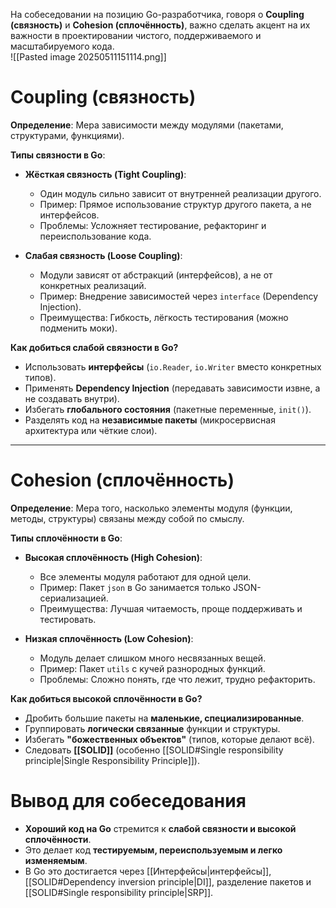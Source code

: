 На собеседовании на позицию Go-разработчика, говоря о **Coupling (связность)** и **Cohesion (сплочённость)**, важно сделать акцент на их важности в проектировании чистого, поддерживаемого и масштабируемого кода.  
![[Pasted image 20250511151114.png]]
# Coupling (связность)  
**Определение**: Мера зависимости между модулями (пакетами, структурами, функциями).  

**Типы связности в Go**:  
- **Жёсткая связность (Tight Coupling)**:  
  - Один модуль сильно зависит от внутренней реализации другого.  
  - Пример: Прямое использование структур другого пакета, а не интерфейсов.  
  - Проблемы: Усложняет тестирование, рефакторинг и переиспользование кода.  

- **Слабая связность (Loose Coupling)**:  
  - Модули зависят от абстракций (интерфейсов), а не от конкретных реализаций.  
  - Пример: Внедрение зависимостей через `interface` (Dependency Injection).  
  - Преимущества: Гибкость, лёгкость тестирования (можно подменить моки).  

**Как добиться слабой связности в Go?**  
- Использовать **интерфейсы** (`io.Reader`, `io.Writer` вместо конкретных типов).  
- Применять **Dependency Injection** (передавать зависимости извне, а не создавать внутри).  
- Избегать **глобального состояния** (пакетные переменные, `init()`).  
- Разделять код на **независимые пакеты** (микросервисная архитектура или чёткие слои).  

---  

# Cohesion (сплочённость)  
**Определение**: Мера того, насколько элементы модуля (функции, методы, структуры) связаны между собой по смыслу.  

**Типы сплочённости в Go**:  
- **Высокая сплочённость (High Cohesion)**:  
  - Все элементы модуля работают для одной цели.  
  - Пример: Пакет `json` в Go занимается только JSON-сериализацией.  
  - Преимущества: Лучшая читаемость, проще поддерживать и тестировать.  

- **Низкая сплочённость (Low Cohesion)**:  
  - Модуль делает слишком много несвязанных вещей.  
  - Пример: Пакет `utils` с кучей разнородных функций.  
  - Проблемы: Сложно понять, где что лежит, трудно рефакторить.  

**Как добиться высокой сплочённости в Go?**  
- Дробить большие пакеты на **маленькие, специализированные**.  
- Группировать **логически связанные** функции и структуры.  
- Избегать **"божественных объектов"** (типов, которые делают всё).  
- Следовать **[[SOLID]]** (особенно [[SOLID#Single responsibility principle|Single Responsibility Principle]]).  
# Вывод для собеседования  
- **Хороший код на Go** стремится к **слабой связности и высокой сплочённости**.  
- Это делает код **тестируемым, переиспользуемым и легко изменяемым**.  
- В Go это достигается через [[Интерфейсы|интерфейсы]], [[SOLID#Dependency inversion principle|DI]], разделение пакетов и [[SOLID#Single responsibility principle|SRP]].
